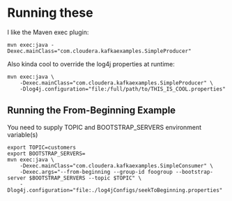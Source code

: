# Running these

I like the Maven exec plugin:

    mvn exec:java -Dexec.mainClass="com.cloudera.kafkaexamples.SimpleProducer"

Also kinda cool to override the log4j properties at runtime:

    mvn exec:java \
        -Dexec.mainClass="com.cloudera.kafkaexamples.SimpleProducer" \
        -Dlog4j.configuration="file:/full/path/to/THIS_IS_COOL.properties"

## Running the From-Beginning Example

You need to supply TOPIC and BOOTSTRAP_SERVERS environment variable(s)

    export TOPIC=customers
    export BOOTSTRAP_SERVERS=
    mvn exec:java \
        -Dexec.mainClass="com.cloudera.kafkaexamples.SimpleConsumer" \
        -Dexec.args="--from-beginning --group-id foogroup --bootstrap-server $BOOTSTRAP_SERVERS --topic $TOPIC" \
        -Dlog4j.configuration="file:./log4jConfigs/seekToBeginning.properties"
